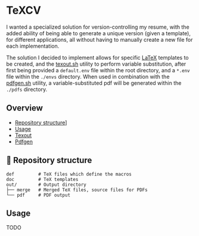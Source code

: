 # TeXCV

I wanted a specialized solution for version-controlling my resume, with the added ability of being able to generate a unique version (given a template), for different applications, all without having to manually create a new file for each implementation.

The solution I decided to implement allows for specific [LaTeX](https://www.latex-project.org/) templates to be created, and the [texout.sh](https://github.com/euvaz/TeXCV/src/branch/main/texout.sh) utility to perform variable substitution, after first being provided a `default.env` file within the root directory, and a `*.env` file within the `./envs` directory. When used in combination with the [pdfgen.sh](https://github.com/euvaz/TeXCV/src/branch/main/pdfgen.sh) utility, a variable-substituted pdf will be generated within the `./pdfs` directory.

## Overview

- [Repository structure](https://github.com/euvaz/texcv#-repository-structure)]
- [Usage](https://github.com/euvaz/texcv#usage)
- [Texout](https://github.com/euvaz/texcv#texout)
- [Pdfgen](https://github.com/euvaz/texcv#pdfgen)

## 📂 Repository structure

```
def         # TeX files which define the macros
doc         # TeX templates
out/        # Output directory
├── merge   # Merged TeX files, source files for PDFs
└── pdf     # PDF output
```

## Usage

TODO
